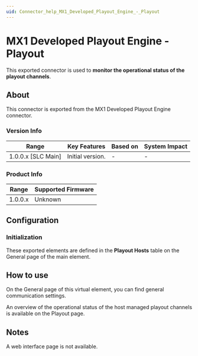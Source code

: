 ```yaml
---
uid: Connector_help_MX1_Developed_Playout_Engine_-_Playout
---
```


# MX1 Developed Playout Engine - Playout

This exported connector is used to **monitor the operational status of the playout channels**.

## About

This connector is exported from the MX1 Developed Playout Engine connector.

### Version Info

| Range                | Key Features     | Based on     | System Impact     |
|----------------------|------------------|--------------|-------------------|
| 1.0.0.x [SLC Main]   | Initial version. | -            | -                 |

### Product Info

| Range     | Supported Firmware     |
|-----------|------------------------|
| 1.0.0.x   | Unknown                |

## Configuration

### Initialization

These exported elements are defined in the **Playout Hosts** table on the General page of the main element.

## How to use

On the General page of this virtual element, you can find general communication settings.

An overview of the operational status of the host managed playout channels is available on the Playout page.

## Notes

A web interface page is not available.
